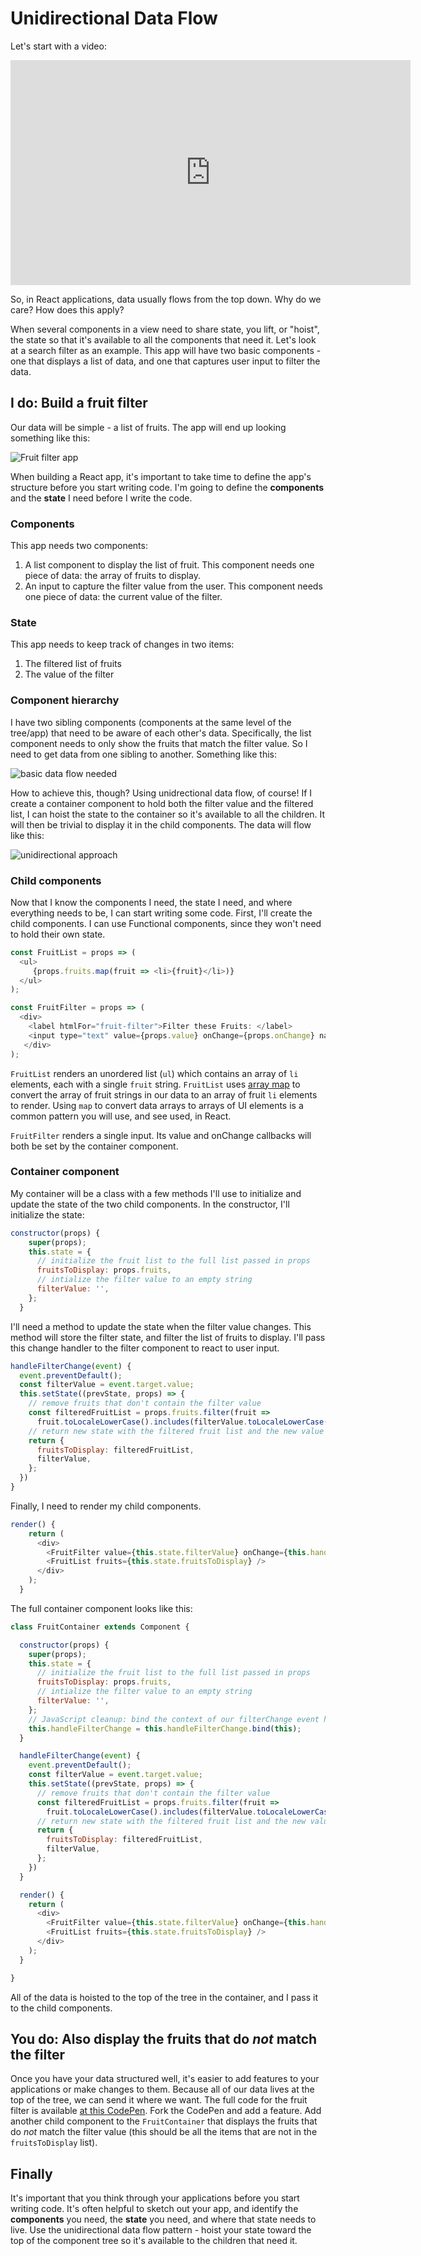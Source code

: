 # Unidirectional Data Flow

Let's start with a video:

<iframe src="http://fast.wistia.net/embed/iframe/v2uenqkgwk?seo=false" title="Wistia video player" allowtransparency="true" frameborder="0" scrolling="no" class="wistia_embed" name="wistia_embed" allowfullscreen mozallowfullscreen webkitallowfullscreen oallowfullscreen msallowfullscreen width="640" height="360"></iframe>


So, in React applications, data usually flows from the top down. Why do we care? How does this apply?

When several components in a view need to share state, you lift, or "hoist", the state so that it's available to all the components that need it. Let's look at a search filter as an example. This app will have two basic components - one that displays a list of data, and one that captures user input to filter the data.

## I do: Build a fruit filter

Our data will be simple - a list of fruits. The app will end up looking something like this:

![Fruit filter app](./assets/filter-example.png)

When building a React app, it's important to take time to define the app's structure before you start writing code. I'm going to define the **components** and the **state** I need before I write the code.

### Components

This app needs two components:
  1. A list component to display the list of fruit. This component needs one piece of data: the array of fruits to display.
  2. An input to capture the filter value from the user. This component needs one piece of data: the current value of the filter.

### State

This app needs to keep track of changes in two items:
  1. The filtered list of fruits
  2. The value of the filter

### Component hierarchy

I have two sibling components (components at the same level of the tree/app) that need to be aware of each other's data. Specifically, the list component needs to only show the fruits that match the filter value. So I need to get data from one sibling to another. Something like this:

![basic data flow needed](./assets/fruit-filter-data.png)

How to achieve this, though? Using unidrectional data flow, of course! If I create a container component to hold both the filter value and the filtered list, I can hoist the state to the container so it's available to all the children. It will then be trivial to display it in the child components. The data will flow like this:

![unidirectional approach](./assets/fruit-list-unidirectional.png)

### Child components

Now that I know the components I need, the state I need, and where everything needs to be, I can start writing some code. First, I'll create the child components. I can use Functional components, since they won't need to hold their own state.

```javascript
const FruitList = props => (
  <ul>
     {props.fruits.map(fruit => <li>{fruit}</li>)}
  </ul>
);

const FruitFilter = props => (
  <div>
    <label htmlFor="fruit-filter">Filter these Fruits: </label>
    <input type="text" value={props.value} onChange={props.onChange} name="fruit-filter" />
   </div>
);
```

`FruitList` renders an unordered list (`ul`) which contains an array of `li` elements, each with a single `fruit` string. `FruitList` uses [array map](https://developer.mozilla.org/en-US/docs/Web/JavaScript/Reference/Global_Objects/Array/map) to convert the array of fruit strings in our data to an array of fruit `li` elements to render. Using `map` to convert data arrays to arrays of UI elements is a common pattern you will use, and see used, in React.

`FruitFilter` renders a single input. Its value and onChange callbacks will both be set by the container component.

### Container component

My container will be a class with a few methods I'll use to initialize and update the state of the two child components.
In the constructor, I'll initialize the state:

```javascript
constructor(props) {
    super(props);
    this.state = {
      // initialize the fruit list to the full list passed in props
      fruitsToDisplay: props.fruits,
      // intialize the filter value to an empty string
      filterValue: '',
    };
  }
```

I'll need a method to update the state when the filter value changes. This method will store the filter state, and filter the list of fruits to display. I'll pass this change handler to the filter component to react to user input.

```javascript
handleFilterChange(event) {
  event.preventDefault();
  const filterValue = event.target.value;
  this.setState((prevState, props) => {
    // remove fruits that don't contain the filter value
    const filteredFruitList = props.fruits.filter(fruit =>
      fruit.toLocaleLowerCase().includes(filterValue.toLocaleLowerCase()));
    // return new state with the filtered fruit list and the new value of the filter
    return {
      fruitsToDisplay: filteredFruitList,
      filterValue,
    };
  })
}
```

Finally, I need to render my child components.

```javascript
render() {
    return (
      <div>
        <FruitFilter value={this.state.filterValue} onChange={this.handleFilterChange} />
        <FruitList fruits={this.state.fruitsToDisplay} />
      </div>
    );
  }
```

The full container component looks like this:

```javascript
class FruitContainer extends Component {

  constructor(props) {
    super(props);
    this.state = {
      // initialize the fruit list to the full list passed in props
      fruitsToDisplay: props.fruits,
      // intialize the filter value to an empty string
      filterValue: '',
    };
    // JavaScript cleanup: bind the context of our filterChange event handler (to have `this` to the context and handler we want)
    this.handleFilterChange = this.handleFilterChange.bind(this);
  }

  handleFilterChange(event) {
    event.preventDefault();
    const filterValue = event.target.value;
    this.setState((prevState, props) => {
      // remove fruits that don't contain the filter value
      const filteredFruitList = props.fruits.filter(fruit =>
        fruit.toLocaleLowerCase().includes(filterValue.toLocaleLowerCase()));
      // return new state with the filtered fruit list and the new value of the filter
      return {
        fruitsToDisplay: filteredFruitList,
        filterValue,
      };
    })
  }

  render() {
    return (
      <div>
        <FruitFilter value={this.state.filterValue} onChange={this.handleFilterChange} />
        <FruitList fruits={this.state.fruitsToDisplay} />
      </div>
    );
  }

}
```

All of the data is hoisted to the top of the tree in the container, and I pass it to the child components.

## You do: Also display the fruits that do _not_ match the filter

Once you have your data structured well, it's easier to add features to your applications or make changes to them. Because all of our data lives at the top of the tree, we can send it where we want. The full code for the fruit filter is available [at this CodePen](http://codepen.io/andrewdushane/pen/wJpdWL). Fork the CodePen and add a feature. Add another child component to the `FruitContainer` that displays the fruits that do _not_ match the filter value (this should be all the items that are not in the `fruitsToDisplay` list).

## Finally

It's important that you think through your applications before you start writing code. It's often helpful to sketch out your app, and identify the **components** you need, the **state** you need, and where that state needs to live. Use the unidirectional data flow pattern - hoist your state toward the top of the component tree so it's available to the children that need it.
